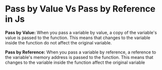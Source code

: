 # Pass by Value Vs Pass by Reference in Js

**Pass by Value:** When you pass a variable by value, a copy of the variable's value is passed to the function. This means that changes to the variable inside the function do not affect the original variable.

**Pass by Reference:** When you pass a variable by reference, a reference to the variable's memory address is passed to the function. This means that changes to the variable inside the function affect the original variable
